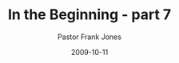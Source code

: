 ---
lunr: "true"
title: "In the Beginning - part 7"
author: "Pastor Frank Jones"
postDate: "10-11-2009"
date: 2009-10-11
category: "sermons"
slug: "2009/10/IntheBeginning-part7"
icon: microphone
audioLink: "IntheBeginning-part7"
tags: [beginning]
mp3: "IntheBeginning-part7/10112009.mp3"
ogg: "IntheBeginning-part7/10112009.ogg"
linkurl: "https://archive.org/download/IntheBeginning-part7/IntheBeginning-part7_files.xml"
ipath: "https://archive.org/download/IntheBeginning-part7/10112009.mp3"
layout: sermon.html
---